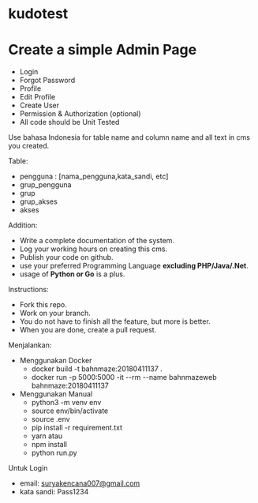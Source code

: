 # kudotest
# Create a simple Admin Page
- Login
- Forgot Password
- Profile
- Edit Profile
- Create User
- Permission & Authorization (optional)
- All code should be Unit Tested

Use bahasa Indonesia for table name and column name and all text in cms you created.

Table:
- pengguna : [nama_pengguna,kata_sandi, etc]
- grup_pengguna
- grup
- grup_akses
- akses

Addition:
- Write a complete documentation of the system.
- Log your working hours on creating this cms.
- Publish your code on github.
- use your preferred Programming Language **excluding PHP/Java/.Net**.
- usage of **Python or Go** is a plus.

Instructions:
- Fork this repo.
- Work on your branch.
- You do not have to finish all the feature, but more is better.
- When you are done, create a pull request.


Menjalankan:
- Menggunakan Docker
    - docker build -t bahnmaze:20180411137 .
    - docker run -p 5000:5000 -it --rm --name bahnmazeweb  bahnmaze:20180411137
- Menggunakan Manual
    - python3 -m venv env
    - source env/bin/activate
    - source .env
    - pip install -r requirement.txt
    - yarn
    atau
    - npm install
    - python run.py


Untuk Login
- email: suryakencana007@gmail.com
- kata sandi: Pass1234
